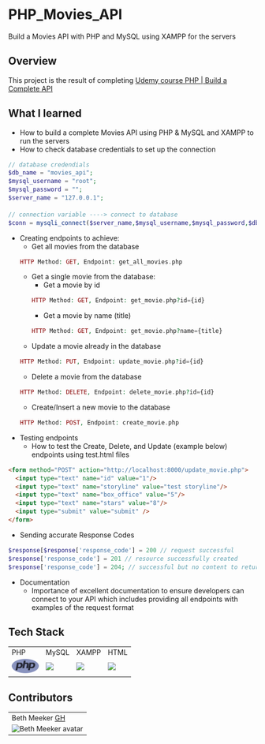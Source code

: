 # PHP_Movies_API
Build a Movies API with PHP and MySQL using XAMPP for the servers

## Overview
This project is the result of completing [Udemy course PHP | Build a Complete API](https://www.udemy.com/course/create-apis-in-php/)

## What I learned
  * How to build a complete Movies API using PHP & MySQL and XAMPP to run the servers
  * How to check database credentials to set up the connection
```php
// database credendials
$db_name = "movies_api";
$mysql_username = "root";
$mysql_password = "";
$server_name = "127.0.0.1";

// connection variable ----> connect to database
$conn = mysqli_connect($server_name,$mysql_username,$mysql_password,$db_name);
```
  * Creating endpoints to achieve:
    * Get all movies from the database
    ```php
    HTTP Method: GET, Endpoint: get_all_movies.php
    ```
    * Get a single movie from the database:
      * Get a movie by id
      ```php
      HTTP Method: GET, Endpoint: get_movie.php?id={id}
      ```
      * Get a movie by name (title)
      ```php
      HTTP Method: GET, Endpoint: get_movie.php?name={title}
      ```
    * Update a movie already in the database
    ```php
    HTTP Method: PUT, Endpoint: update_movie.php?id={id}
    ```
    * Delete a movie from the database
    ```php
    HTTP Method: DELETE, Endpoint: delete_movie.php?id={id}
    ```
    * Create/Insert a new movie to the database
    ```php
    HTTP Method: POST, Endpoint: create_movie.php
    ```
  * Testing endpoints
    * How to test the Create, Delete, and Update (example below) endpoints using test.html files
```html
<form method="POST" action="http://localhost:8000/update_movie.php">
  <input type="text" name="id" value="1"/>
  <input type="text" name="storyline" value="test storyline"/>
  <input type="text" name="box_office" value="5"/>
  <input type="text" name="stars" value="8"/>
  <input type="submit" value="submit" />
</form>
```
  * Sending accurate Response Codes
```php
$response[$response['response_code'] = 200 // request successful
$response['response_code'] = 201 // resource successfully created
$response['response_code'] = 204; // successful but no content to return (ex: delete movie)
```
  * Documentation
    * Importance of excellent documentation to ensure developers can connect to your API which includes providing 
all endpoints with examples of the request format

## Tech Stack
<table>
  <tr>
    <td>PHP</td>
    <td>MySQL</td>
    <td>XAMPP</td>
    <td>HTML</td>
  </tr>
  <tr>
    <td><img width="55" src="https://raw.githubusercontent.com/gilbarbara/logos/master/logos/php.svg"/></td> 
    <td><img width="55" src="https://raw.githubusercontent.com/gilbarbara/logos/master/logos/mysql.svg"/></td>
    <td><img width="55" src="https://raw.githubusercontent.com/gilbarbara/logos/master/logos/xampp.svg"/></td>  
    <td><img width="55" src="https://raw.githubusercontent.com/gilbarbara/logos/master/logos/html-5.svg"/></td>
  </tr>
</table>

## Contributors
<table>
  <tr>
   <td> Beth Meeker <a href="https://github.com/meekb">GH</td>
  </tr>
  </tr>
    <td><img src="https://avatars.githubusercontent.com/u/76264735?v=4" alt="Beth Meeker avatar"
    width="150" height="auto" /></td>
  </tr>
</table>
